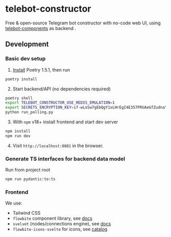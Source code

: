 # telebot-constructor

Free & open-source Telegram bot constructor with no-code web UI, using
[telebot-components](https://github.com/bots-against-war/telebot-components) as backend .

## Development

### Basic dev setup

1. [Install](https://python-poetry.org/docs/master#installing-with-the-official-installer) Poetry 1.5.1, then run 

```bash
poetry install
```

2. Start backend/API (no dependencies required)

```sh
poetry shell
export TELEBOT_CONSTRUCTOR_USE_REDIS_EMULATION=1
export SECRETS_ENCRYPTION_KEY=if-wLoSw7gEbQgY1xLHrEgI4E357PRUAeGfZudnaYu0=  # dummy value
python run_polling.py
```

3. With `npm` v18+ install frontend and start dev server

```bash
npm install
npm run dev
```

4. Visit `http://localhost:8081` in the browser.

### Generate TS interfaces for backend data model

Run from project root

```bash
npm run pydantic:to:ts
```

### Frontend

We use:
- Tailwind CSS
- `flowbite` component library, see [docs](https://flowbite-svelte.com/docs/pages/introduction)
- `svelvet` (nodes/connections engine), see [docs](https://svelvet.mintlify.app/introduction)
- `flowbite-icons-svelte` for icons, see [catalog](https://flowbite-svelte-icons.vercel.app/solid)
